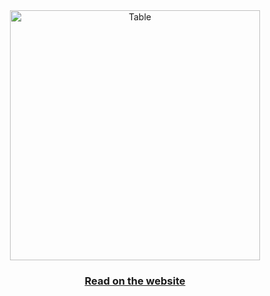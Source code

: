 <div align="center">
  <a href="https://www.techinterviewhandbook.org/">
        <img src="https://raw.githubusercontent.com/gist/joaopedro-dev/4c1f100bd520a700530475f6283e1b6b/raw/48c77d478cb0ede90e207b1847c0cab65872b14e/dev_journey_logo.svg" alt="Table" width="400">
  </a>
  <br />
  <h3>
    <a href="https://this-is-the-way.vercel.app/">Read on the website</a>
  </h3>
</div>
